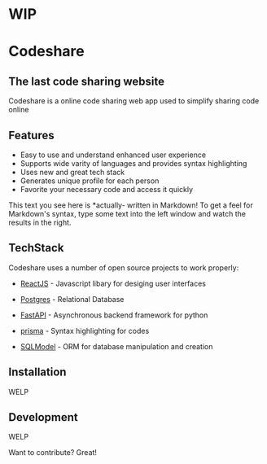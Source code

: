 # WIP

# Codeshare

## The last code sharing website

Codeshare is a online code sharing web app used to simplify sharing code online

## Features

- Easy to use and understand enhanced user experience
- Supports wide varity of languages and provides syntax highlighting
- Uses new and great tech stack
- Generates unique profile for each person
- Favorite your necessary code and access it quickly

This text you see here is \*actually- written in Markdown! To get a feel
for Markdown's syntax, type some text into the left window and
watch the results in the right.

## TechStack

Codeshare uses a number of open source projects to work properly:

- [ReactJS](https://reactjs.org/) - Javascript libary for desiging user interfaces
- [Postgres](https://www.postgresql.org/) - Relational Database
- [FastAPI](https://fastapi.tiangolo.com/) - Asynchronous backend framework for python

- [prisma](https://prismjs.com/) - Syntax highlighting for codes
- [SQLModel](https://sqlmodel.tiangolo.com/) - ORM for database manipulation and creation

## Installation
WELP

## Development
WELP

Want to contribute? Great!
